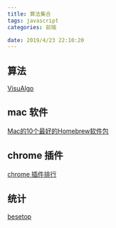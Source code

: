 ```yaml
---
title: 算法集合
tags: javascript
categories: 前端

date: 2019/4/23 22:10:20
---
```


## 算法

[VisuAlgo](https://visualgo.net/zh)

## mac 软件

[Mac的10个最好的Homebrew软件包](https://picocoder.io/best-homebrew-packages-for-mac/)

## chrome 插件

[chrome 插件排行](https://github.com/zhaoolee/ChromeAppHeroes)

## 统计

[besetop](https://risingstars.js.org/2018/zh/)
